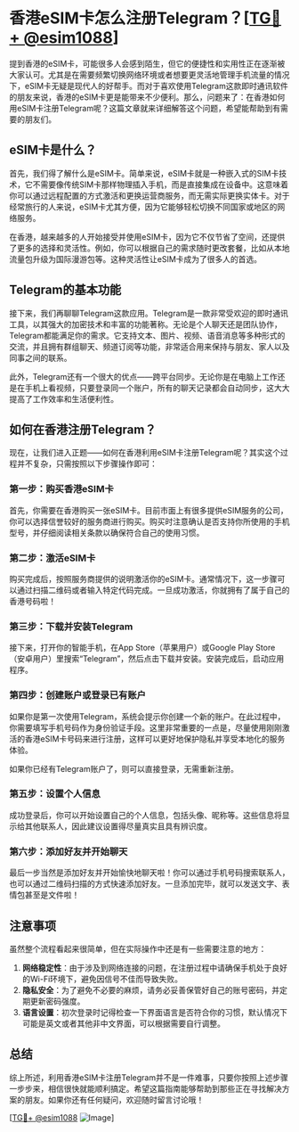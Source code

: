 # 香港eSIM卡怎么注册Telegram？[[TG💪+ @esim1088](https://t.me/s/esim1088)]

提到香港的eSIM卡，可能很多人会感到陌生，但它的便捷性和实用性正在逐渐被大家认可。尤其是在需要频繁切换网络环境或者想要更灵活地管理手机流量的情况下，eSIM卡无疑是现代人的好帮手。而对于喜欢使用Telegram这款即时通讯软件的朋友来说，香港的eSIM卡更是能带来不少便利。那么，问题来了：在香港如何用eSIM卡注册Telegram呢？这篇文章就来详细解答这个问题，希望能帮助到有需要的朋友们。

## eSIM卡是什么？

首先，我们得了解什么是eSIM卡。简单来说，eSIM卡就是一种嵌入式的SIM卡技术，它不需要像传统SIM卡那样物理插入手机，而是直接集成在设备中。这意味着你可以通过远程配置的方式激活和更换运营商服务，而无需实际更换实体卡。对于经常旅行的人来说，eSIM卡尤其方便，因为它能够轻松切换不同国家或地区的网络服务。

在香港，越来越多的人开始接受并使用eSIM卡，因为它不仅节省了空间，还提供了更多的选择和灵活性。例如，你可以根据自己的需求随时更改套餐，比如从本地流量包升级为国际漫游包等。这种灵活性让eSIM卡成为了很多人的首选。

## Telegram的基本功能

接下来，我们再聊聊Telegram这款应用。Telegram是一款非常受欢迎的即时通讯工具，以其强大的加密技术和丰富的功能著称。无论是个人聊天还是团队协作，Telegram都能满足你的需求。它支持文本、图片、视频、语音消息等多种形式的交流，并且拥有群组聊天、频道订阅等功能，非常适合用来保持与朋友、家人以及同事之间的联系。

此外，Telegram还有一个很大的优点——跨平台同步。无论你是在电脑上工作还是在手机上看视频，只要登录同一个账户，所有的聊天记录都会自动同步，这大大提高了工作效率和生活便利性。

## 如何在香港注册Telegram？

现在，让我们进入正题——如何在香港利用eSIM卡注册Telegram呢？其实这个过程并不复杂，只需按照以下步骤操作即可：

### 第一步：购买香港eSIM卡

首先，你需要在香港购买一张eSIM卡。目前市面上有很多提供eSIM服务的公司，你可以选择信誉较好的服务商进行购买。购买时注意确认是否支持你所使用的手机型号，并仔细阅读相关条款以确保符合自己的使用习惯。

### 第二步：激活eSIM卡

购买完成后，按照服务商提供的说明激活你的eSIM卡。通常情况下，这一步骤可以通过扫描二维码或者输入特定代码完成。一旦成功激活，你就拥有了属于自己的香港号码啦！

### 第三步：下载并安装Telegram

接下来，打开你的智能手机，在App Store（苹果用户）或Google Play Store（安卓用户）里搜索“Telegram”，然后点击下载并安装。安装完成后，启动应用程序。

### 第四步：创建账户或登录已有账户

如果你是第一次使用Telegram，系统会提示你创建一个新的账户。在此过程中，你需要填写手机号码作为身份验证手段。这里非常重要的一点是，尽量使用刚刚激活的香港eSIM卡号码来进行注册，这样可以更好地保护隐私并享受本地化的服务体验。

如果你已经有Telegram账户了，则可以直接登录，无需重新注册。

### 第五步：设置个人信息

成功登录后，你可以开始设置自己的个人信息，包括头像、昵称等。这些信息将显示给其他联系人，因此建议设置得尽量真实且具有辨识度。

### 第六步：添加好友并开始聊天

最后一步当然是添加好友并开始愉快地聊天啦！你可以通过手机号码搜索联系人，也可以通过二维码扫描的方式快速添加好友。一旦添加完毕，就可以发送文字、表情包甚至是文件啦！

## 注意事项

虽然整个流程看起来很简单，但在实际操作中还是有一些需要注意的地方：

1. **网络稳定性**：由于涉及到网络连接的问题，在注册过程中请确保手机处于良好的Wi-Fi环境下，避免因信号不佳而导致失败。
2. **隐私安全**：为了避免不必要的麻烦，请务必妥善保管好自己的账号密码，并定期更新密码强度。
3. **语言设置**：初次登录时记得检查一下界面语言是否符合你的习惯，默认情况下可能是英文或者其他非中文界面，可以根据需要自行调整。

## 总结

综上所述，利用香港eSIM卡注册Telegram并不是一件难事，只要你按照上述步骤一步步来，相信很快就能顺利搞定。希望这篇指南能够帮助到那些正在寻找解决方案的朋友。如果你还有任何疑问，欢迎随时留言讨论哦！

[[TG💪+ @esim1088](https://t.me/s/esim1088) ![Image](https://i.postimg.cc/4NQfJmqS/Snipaste-2025-05-13-00-14-12.png)]